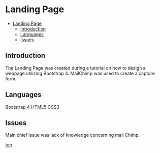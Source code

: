 # Landing Page

- [Landing Page](#landing-page)
  - [Introduction](#introduction)
  - [Languages](#languages)
  - [Issues](#issues)

## Introduction

The Landing Page was created during a tutorial on how to design a webpage utilizing Bootstrap 4. MailChimp was used to create a capture form.

## Languages

Bootstrap 4
HTML5
CSS3

## Issues

Main chief issue was lack of knowledge concerning mail Chimp.

[top](#landing-page)
